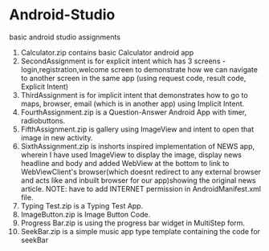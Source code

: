 # Android-Studio
basic android studio assignments

1. Calculator.zip contains basic Calculator android app
2. SecondAssignment is for explicit intent which has 3 screens - login,registration,welcome screen to demonstrate how we can navigate to another screen in the same app (using request code, result code, Explicit Intent)
3. ThirdAssignment is for implicit intent that demonstrates how to go to maps, browser, email (which is in another app) using Implicit Intent.
4. FourthAssignment.zip is a Question-Answer Android App with timer, radiobuttons.
5. FifthAssignment.zip is gallery using ImageView and intent to open that image in new activity.
6. SixthAssignment.zip is inshorts inspired implementation of NEWS app, wherein I have used ImageView to display the image, display news headline and body and added WebView at the bottom to link to WebViewClient's browser(which doesnt redirect to any external browser and acts like and inbuilt browser for our app)showing the original news article. NOTE: have to add INTERNET permission in AndroidManifest.xml file.
7. Typing Test.zip is a Typing Test App.
8. ImageButton.zip is Image Button Code.
9. Progress Bar.zip is using the progress bar widget in MultiStep form.
10. SeekBar.zip is a simple music app type template containing the code for seekBar

